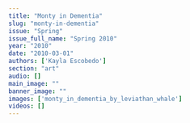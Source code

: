 ```yaml
---
title: "Monty in Dementia"
slug: "monty-in-dementia"
issue: "Spring"
issue_full_name: "Spring 2010"
year: "2010"
date: "2010-03-01"
authors: ['Kayla Escobedo']
section: "art"
audio: []
main_image: ""
banner_image: ""
images: ['monty_in_dementia_by_leviathan_whale']
videos: []
---
```

